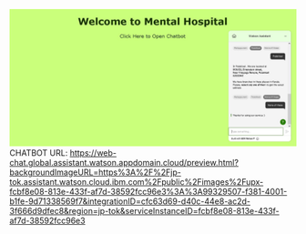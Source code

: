 ![output](./output.jpg)
CHATBOT URL: https://web-chat.global.assistant.watson.appdomain.cloud/preview.html?backgroundImageURL=https%3A%2F%2Fjp-tok.assistant.watson.cloud.ibm.com%2Fpublic%2Fimages%2Fupx-fcbf8e08-813e-433f-af7d-38592fcc96e3%3A%3A99329507-f381-4001-b1fe-9d71338569f7&integrationID=cfc63d69-d40c-44e8-ac2d-3f666d9dfec8&region=jp-tok&serviceInstanceID=fcbf8e08-813e-433f-af7d-38592fcc96e3
